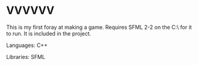 # VVVVVV

This is my first foray at making a game.
Requires SFML 2-2 on the C:\ for it to run. It is included in the project.

Languages: C++

Libraries: SFML
